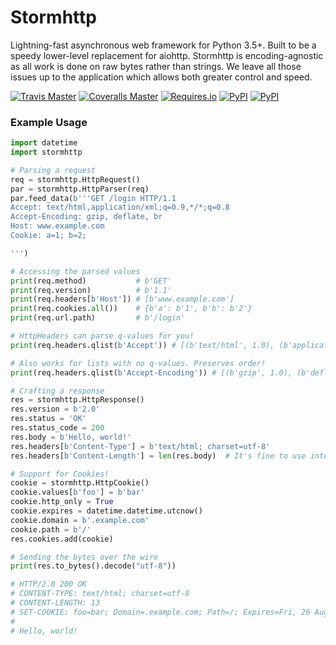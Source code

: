 # Stormhttp
Lightning-fast asynchronous web framework for Python 3.5+. Built to be a speedy lower-level replacement for aiohttp.
Stormhttp is encoding-agnostic as all work is done on raw bytes rather than strings.
We leave all those issues up to the application which allows both greater control and speed.

[![Travis Master](https://img.shields.io/travis/SethMichaelLarson/stormhttp/master.svg?maxAge=300)](https://travis-ci.org/SethMichaelLarson/stormhttp/branches)
[![Coveralls Master](https://img.shields.io/coveralls/SethMichaelLarson/stormhttp/master.svg?maxAge=300)](https://coveralls.io/github/SethMichaelLarson/stormhttp)
[![Requires.io](https://img.shields.io/requires/github/SethMichaelLarson/stormhttp.svg?maxAge=300)](https://requires.io/github/SethMichaelLarson/stormhttp/requirements)
[![PyPI](https://img.shields.io/pypi/v/stormhttp.svg?maxAge=300)](https://pypi.python.org/pypi/stormhttp)
[![PyPI](https://img.shields.io/pypi/dm/stormhttp.svg?maxAge=300)](https://pypi.python.org/pypi/stormhttp)

### Example Usage

```python
import datetime
import stormhttp

# Parsing a request
req = stormhttp.HttpRequest()
par = stormhttp.HttpParser(req)
par.feed_data(b'''GET /login HTTP/1.1
Accept: text/html,application/xml;q=0.9,*/*;q=0.8
Accept-Encoding: gzip, deflate, br
Host: www.example.com
Cookie: a=1; b=2;

''')

# Accessing the parsed values
print(req.method)           # b'GET'
print(req.version)          # b'1.1'
print(req.headers[b'Host']) # [b'www.example.com']
print(req.cookies.all())    # {b'a': b'1', b'b': b'2'}
print(req.url.path)         # b'/login'

# HttpHeaders can parse q-values for you!
print(req.headers.qlist(b'Accept')) # [(b'text/html', 1.0), (b'application/xml', 0.9), (b'*/*', 0.8)]

# Also works for lists with no q-values. Preserves order!
print(req.headers.qlist(b'Accept-Encoding')) # [(b'gzip', 1.0), (b'deflate', 1.0), (b'br', 1.0)]

# Crafting a response
res = stormhttp.HttpResponse()
res.version = b'2.0'
res.status = 'OK'
res.status_code = 200
res.body = b'Hello, world!'
res.headers[b'Content-Type'] = b'text/html; charset=utf-8'
res.headers[b'Content-Length'] = len(res.body)  # It's fine to use integers! They're converted to bytes.

# Support for Cookies!
cookie = stormhttp.HttpCookie()
cookie.values[b'foo'] = b'bar'
cookie.http_only = True
cookie.expires = datetime.datetime.utcnow()
cookie.domain = b'.example.com'
cookie.path = b'/'
res.cookies.add(cookie)

# Sending the bytes over the wire
print(res.to_bytes().decode("utf-8"))

# HTTP/2.0 200 OK
# CONTENT-TYPE: text/html; charset=utf-8
# CONTENT-LENGTH: 13
# SET-COOKIE: foo=bar; Domain=.example.com; Path=/; Expires=Fri, 26 Aug 2016 20:13:10 GMT; HttpOnly;
#
# Hello, world!
```
